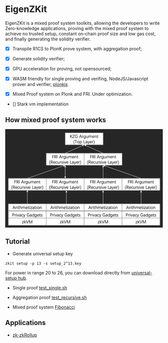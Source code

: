# EigenZKit

EigenZKit is a mixed proof system toolkits, allowing the developers to write Zero-knowledge applications, proving with the mixed proof system to achieve no trusted setup, constant on-chain proof size and low gas cost, and finally generating the solidity verifier.

* [x] Transpile R1CS to PlonK prove system, with aggregation proof;

* [x] Generate solidity verifier;

* [x] GPU acceleration for proving, not opensourced; 

* [x] WASM friendly for single proving and verifing, NodeJS/Javascript prover and verifier, [plonkjs](https://github.com/0xEigenLabs/plonkjs)

* [x] Mixed Proof system on Plonk and FRI. Under optimization.

* [] Stark vm implementation


## How mixed proof system works

![mixed-proof-system](./docs/mixed-proof-system.png)


## Tutorial
* Generate universal setup key
```
zkit setup -p 13 -s setup_2^13.key
```
For power in range 20 to 26, you can download directly from [universal-setup hub](https://universal-setup.ams3.digitaloceanspaces.com).

* Single proof
[test_single.sh](./test/test_single.sh)

* Aggregation proof
[test_recursive.sh](./test/test_recursive.sh)

* Mixed proof system
[Fibonacci](./fri_verifier)

## Applications
* [zk-zkRollup](https://github.com/0xEigenLabs/zk-zkrollup)
